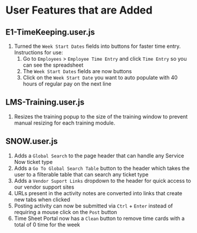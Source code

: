 # User Features that are Added
## E1-TimeKeeping.user.js
1. Turned the `Week Start Dates` fields into buttons for faster time entry.  Instructions for use:
    1. Go to `Employees` > `Employee Time Entry` and click `Time Entry` so you can see the spreadsheet
    2. The `Week Start Dates` fields are now buttons
    3. Click on the `Week Start Date` you want to auto populate with 40 hours of regular pay on the next line
## LMS-Training.user.js
1. Resizes the training popup to the size of the training window to prevent manual resizing for each training module.
## SNOW.user.js
1. Adds a `Global Search` to the page header that can handle any Service Now ticket type
2. Adds a `Go To Global Search Table` button to the header which takes the user to a filterable table that can search any ticket type
3. Adds a `Vendor Suport Links` dropdown to the header for quick access to our vendor support sites
4. URLs present in the activity notes are converted into links that create new tabs when clicked
5. Posting activity can now be submitted via `Ctrl` + `Enter` instead of requiring a mouse click on the `Post` button
6. Time Sheet Portal now has a `Clean` button to remove time cards with a total of 0 time for the week